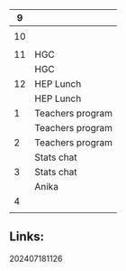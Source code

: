 

| 9   |                  |
| --- | ---------------- |
|     |                  |
| 10  |                  |
|     |                  |
| 11  | HGC              |
|     | HGC                 |
| 12  | HEP Lunch        |
|     | HEP Lunch                        |
| 1   | Teachers program        |
|     | Teachers program        |
| 2   | Teachers program |
|     | Stats chat       |
| 3   | Stats chat       |
|     | Anika            |
| 4   |                  |
|     |                  |




## Links: 



202407181126

